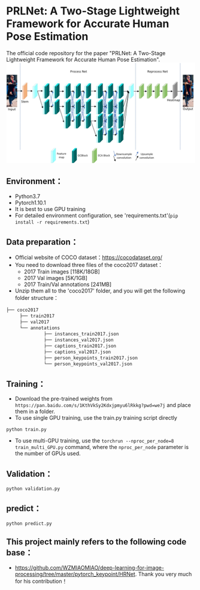 # PRLNet: A Two-Stage Lightweight Framework for Accurate Human Pose Estimation

The official code repository for the paper "PRLNet: A Two-Stage Lightweight Framework for Accurate Human Pose Estimation".
![PRLNet.png](PRLNet.jpg)

## Environment：
* Python3.7
* Pytorch1.10.1
* It is best to use GPU training
* For detailed environment configuration, see 'requirements.txt'(`pip install -r requirements.txt`)
 
## Data preparation：
* Official website of COCO dataset：https://cocodataset.org/
* You need to download three files of the coco2017 dataset：
    * 2017 Train images [118K/18GB]
    * 2017 Val images [5K/1GB]
    * 2017 Train/Val annotations [241MB]
* Unzip them all to the 'coco2017' folder, and you will get the following folder structure：
```
├── coco2017
     ├── train2017
     ├── val2017
     └── annotations
              ├── instances_train2017.json
              ├── instances_val2017.json
              ├── captions_train2017.json
              ├── captions_val2017.json
              ├── person_keypoints_train2017.json
              └── person_keypoints_val2017.json
```

## Training：
* Download the pre-trained weights from `https://pan.baidu.com/s/1KthVkSy2Kdxjpmyu6lRkkg?pwd=we7j` and place them in a folder.
* To use single GPU training, use the train.py training script directly
```
python train.py
```
* To use multi-GPU training, use the `torchrun --nproc_per_node=8 train_multi_GPU.py` command, where the `nproc_per_node` parameter is the number of GPUs used.

## Validation：
```
python validation.py
```

## predict：
```
python predict.py
```

## This project mainly refers to the following code base：
* https://github.com/WZMIAOMIAO/deep-learning-for-image-processing/tree/master/pytorch_keypoint/HRNet. Thank you very much for his contribution！
